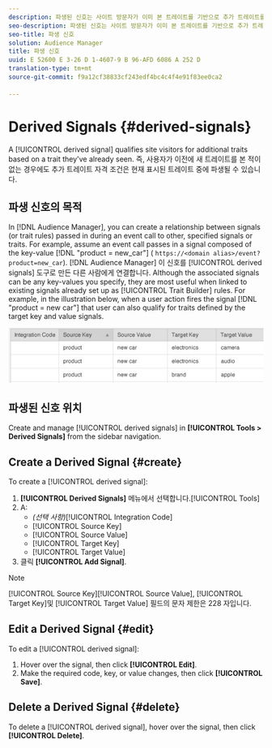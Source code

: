 ```yaml
---
description: 파생된 신호는 사이트 방문자가 이미 본 트레이트를 기반으로 추가 트레이트를 적용하도록 합니다. 즉, 사용자가 이전에 새 트레이트를 본 적이 없는 경우에도 추가 트레이트 자격 조건은 현재 표시된 트레이트 중에 파생될 수 있습니다.
seo-description: 파생된 신호는 사이트 방문자가 이미 본 트레이트를 기반으로 추가 트레이트를 적용하도록 합니다. 즉, 사용자가 이전에 새 트레이트를 본 적이 없는 경우에도 추가 트레이트 자격 조건은 현재 표시된 트레이트 중에 파생될 수 있습니다.
seo-title: 파생 신호
solution: Audience Manager
title: 파생 신호
uuid: E 52600 E 3-26 D 1-4607-9 B 96-AFD 6086 A 252 D
translation-type: tm+mt
source-git-commit: f9a12cf38833cf243edf4bc4c4f4e91f83ee0ca2

---
```



# Derived Signals {#derived-signals}

A [!UICONTROL derived signal] qualifies site visitors for additional traits based on a trait they&#39;ve already seen. 즉, 사용자가 이전에 새 트레이트를 본 적이 없는 경우에도 추가 트레이트 자격 조건은 현재 표시된 트레이트 중에 파생될 수 있습니다.

<!-- c_tb_derived_signal.xml -->

## 파생 신호의 목적

In [!DNL Audience Manager], you can create a relationship between signals (or trait rules) passed in during an event call to other, specified signals or traits. For example, assume an event call passes in a signal composed of the key-value [!DNL "product = new_car"] ( `https://<domain alias>/event?product=new_car`). [!DNL Audience Manager] 이 신호를 [!UICONTROL derived signals] 도구로 만든 다른 사람에게 연결합니다. Although the associated signals can be any key-values you specify, they are most useful when linked to existing signals already set up as [!UICONTROL Trait Builder] rules. For example, in the illustration below, when a user action fires the signal [!DNL "product = new car"] that user can also qualify for traits defined by the target key and value signals.

![](assets/derived_signal_example.png)

## 파생된 신호 위치

Create and manage [!UICONTROL derived signals] in **[!UICONTROL Tools > Derived Signals]** from the sidebar navigation.

## Create a Derived Signal {#create}

<!-- t_tb_create_derived.xml -->

To create a [!UICONTROL derived signal]:

1. **[!UICONTROL Derived Signals]** 메뉴에서 선택합니다.[!UICONTROL Tools]
1. A:
   * *(선택 사항)*[!UICONTROL Integration Code]
   * [!UICONTROL Source Key]
   * [!UICONTROL Source Value]
   * [!UICONTROL Target Key]
   * [!UICONTROL Target Value]
1. 클릭 **[!UICONTROL Add Signal]**.

>[!NOTE]
>
>[!UICONTROL Source Key][!UICONTROL Source Value], [!UICONTROL Target Key]및 [!UICONTROL Target Value] 필드의 문자 제한은 228 자입니다.

## Edit a Derived Signal {#edit}

<!-- t_tb_edit_derived.xml -->

To edit a [!UICONTROL derived signal]:

1. Hover over the signal, then click **[!UICONTROL Edit]**.
2. Make the required code, key, or value changes, then click **[!UICONTROL Save]**.

## Delete a Derived Signal {#delete}

<!-- t_tb_delete_derived.xml -->

To delete a [!UICONTROL derived signal], hover over the signal, then click **[!UICONTROL Delete]**.
